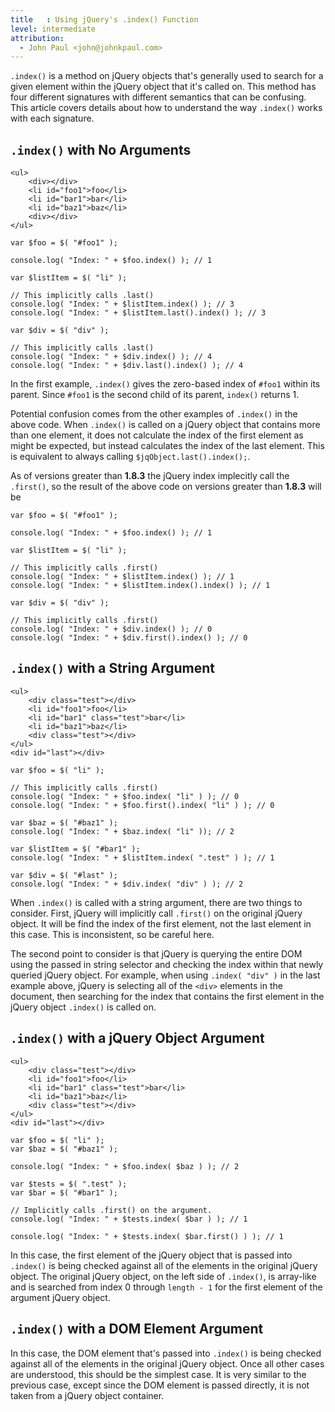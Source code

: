 ```yaml
---
title   : Using jQuery's .index() Function
level: intermediate
attribution:
  - John Paul <john@johnkpaul.com>
---
```


`.index()` is a method on jQuery objects that's generally used to search for a given element within the jQuery object that it's called on. This method has four different signatures with different semantics that can be confusing. This article covers details about how to understand the way `.index()` works with each signature.

## `.index()` with No Arguments

```
<ul>
	<div></div>
	<li id="foo1">foo</li>
	<li id="bar1">bar</li>
	<li id="baz1">baz</li>
	<div></div>
</ul>
```

```
var $foo = $( "#foo1" );

console.log( "Index: " + $foo.index() ); // 1

var $listItem = $( "li" );

// This implicitly calls .last()
console.log( "Index: " + $listItem.index() ); // 3
console.log( "Index: " + $listItem.last().index() ); // 3

var $div = $( "div" );

// This implicitly calls .last()
console.log( "Index: " + $div.index() ); // 4
console.log( "Index: " + $div.last().index() ); // 4
```

In the first example, `.index()` gives the zero-based index of `#foo1` within its parent. Since `#foo1` is the second child of its parent, `index()` returns 1.

Potential confusion comes from the other examples of `.index()` in the above code.  When `.index()` is called on a jQuery object that contains more than one element, it does not calculate the index of the first element as might be expected, but instead calculates the index of the last element. This is equivalent to always calling `$jqObject.last().index();`.

As of versions greater than **1.8.3** the jQuery index implecitly call the `.first()`, so the result of the above code on versions greater than **1.8.3** will be

```
var $foo = $( "#foo1" );

console.log( "Index: " + $foo.index() ); // 1

var $listItem = $( "li" );

// This implicitly calls .first()
console.log( "Index: " + $listItem.index() ); // 1
console.log( "Index: " + $listItem.index().index() ); // 1

var $div = $( "div" );

// This implicitly calls .first()
console.log( "Index: " + $div.index() ); // 0
console.log( "Index: " + $div.first().index() ); // 0
```

## `.index()` with a String Argument

```
<ul>
	<div class="test"></div>
	<li id="foo1">foo</li>
	<li id="bar1" class="test">bar</li>
	<li id="baz1">baz</li>
	<div class="test"></div>
</ul>
<div id="last"></div>
```

```
var $foo = $( "li" );

// This implicitly calls .first()
console.log( "Index: " + $foo.index( "li" ) ); // 0
console.log( "Index: " + $foo.first().index( "li" ) ); // 0

var $baz = $( "#baz1" );
console.log( "Index: " + $baz.index( "li" )); // 2

var $listItem = $( "#bar1" );
console.log( "Index: " + $listItem.index( ".test" ) ); // 1

var $div = $( "#last" );
console.log( "Index: " + $div.index( "div" ) ); // 2
```

When `.index()` is called with a string argument, there are two things to consider. First, jQuery will implicitly call `.first()` on the original jQuery object. It will be find the index of the first element, not the last element in this case. This is inconsistent, so be careful here.

The second point to consider is that jQuery is querying the entire DOM using the passed in string selector and checking the index within that newly queried jQuery object. For example, when using `.index( "div" )` in the last example above, jQuery is selecting all of the `<div>` elements in the document, then searching for the index that contains the first element in the jQuery object `.index()` is called on.

## `.index()` with a jQuery Object Argument

```
<ul>
	<div class="test"></div>
	<li id="foo1">foo</li>
	<li id="bar1" class="test">bar</li>
	<li id="baz1">baz</li>
	<div class="test"></div>
</ul>
<div id="last"></div>
```

```
var $foo = $( "li" );
var $baz = $( "#baz1" );

console.log( "Index: " + $foo.index( $baz ) ); // 2

var $tests = $( ".test" );
var $bar = $( "#bar1" );

// Implicitly calls .first() on the argument.
console.log( "Index: " + $tests.index( $bar ) ); // 1

console.log( "Index: " + $tests.index( $bar.first() ) ); // 1
```

In this case, the first element of the jQuery object that is passed into `.index()` is being checked against all of the elements in the original jQuery object.  The original jQuery object, on the left side of `.index()`, is array-like and is searched from index 0 through `length - 1` for the first element of the argument jQuery object.

## `.index()` with a DOM Element Argument

In this case, the DOM element that's passed into `.index()` is being checked against all of the elements in the original jQuery object. Once all other cases are understood, this should be the simplest case. It is very similar to the previous case, except since the DOM element is passed directly, it is not taken from a jQuery object container.
